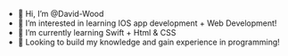 - 👋 Hi, I’m @David-Wood
- 👀 I’m interested in learning IOS app development + Web Development!
- 🌱 I’m currently learning Swift + Html & CSS
- 👀 Looking to build my knowledge and gain experience in programming!
